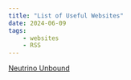 ```yaml
---
title: "List of Useful Websites"
date: 2024-06-09
tags:
    - websites
    - RSS
---
```


[Neutrino Unbound](https://www.nu.to.infn.it)
